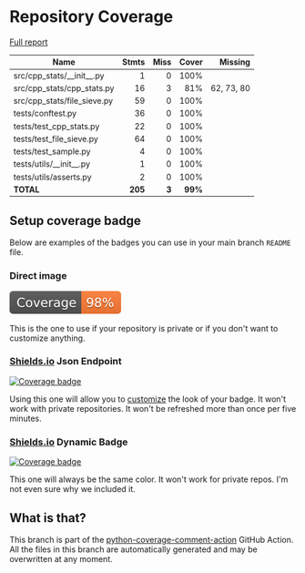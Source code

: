 # Repository Coverage

[Full report](https://htmlpreview.github.io/?https://github.com/SctCodeAnalysis/cpp-stats/blob/python-coverage-comment-action-data/htmlcov/index.html)

| Name                           |    Stmts |     Miss |   Cover |   Missing |
|------------------------------- | -------: | -------: | ------: | --------: |
| src/cpp\_stats/\_\_init\_\_.py |        1 |        0 |    100% |           |
| src/cpp\_stats/cpp\_stats.py   |       16 |        3 |     81% |62, 73, 80 |
| src/cpp\_stats/file\_sieve.py  |       59 |        0 |    100% |           |
| tests/conftest.py              |       36 |        0 |    100% |           |
| tests/test\_cpp\_stats.py      |       22 |        0 |    100% |           |
| tests/test\_file\_sieve.py     |       64 |        0 |    100% |           |
| tests/test\_sample.py          |        4 |        0 |    100% |           |
| tests/utils/\_\_init\_\_.py    |        1 |        0 |    100% |           |
| tests/utils/asserts.py         |        2 |        0 |    100% |           |
|                      **TOTAL** |  **205** |    **3** | **99%** |           |


## Setup coverage badge

Below are examples of the badges you can use in your main branch `README` file.

### Direct image

[![Coverage badge](https://raw.githubusercontent.com/SctCodeAnalysis/cpp-stats/python-coverage-comment-action-data/badge.svg)](https://htmlpreview.github.io/?https://github.com/SctCodeAnalysis/cpp-stats/blob/python-coverage-comment-action-data/htmlcov/index.html)

This is the one to use if your repository is private or if you don't want to customize anything.

### [Shields.io](https://shields.io) Json Endpoint

[![Coverage badge](https://img.shields.io/endpoint?url=https://raw.githubusercontent.com/SctCodeAnalysis/cpp-stats/python-coverage-comment-action-data/endpoint.json)](https://htmlpreview.github.io/?https://github.com/SctCodeAnalysis/cpp-stats/blob/python-coverage-comment-action-data/htmlcov/index.html)

Using this one will allow you to [customize](https://shields.io/endpoint) the look of your badge.
It won't work with private repositories. It won't be refreshed more than once per five minutes.

### [Shields.io](https://shields.io) Dynamic Badge

[![Coverage badge](https://img.shields.io/badge/dynamic/json?color=brightgreen&label=coverage&query=%24.message&url=https%3A%2F%2Fraw.githubusercontent.com%2FSctCodeAnalysis%2Fcpp-stats%2Fpython-coverage-comment-action-data%2Fendpoint.json)](https://htmlpreview.github.io/?https://github.com/SctCodeAnalysis/cpp-stats/blob/python-coverage-comment-action-data/htmlcov/index.html)

This one will always be the same color. It won't work for private repos. I'm not even sure why we included it.

## What is that?

This branch is part of the
[python-coverage-comment-action](https://github.com/marketplace/actions/python-coverage-comment)
GitHub Action. All the files in this branch are automatically generated and may be
overwritten at any moment.